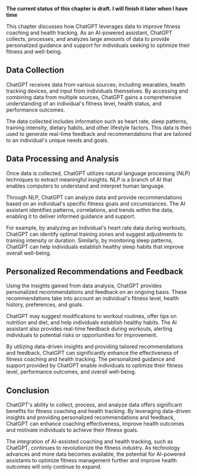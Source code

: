**The current status of this chapter is draft. I will finish it later when I have time**

This chapter discusses how ChatGPT leverages data to improve fitness coaching and health tracking. As an AI-powered assistant, ChatGPT collects, processes, and analyzes large amounts of data to provide personalized guidance and support for individuals seeking to optimize their fitness and well-being.

Data Collection
---------------

ChatGPT receives data from various sources, including wearables, health tracking devices, and input from individuals themselves. By accessing and combining data from multiple sources, ChatGPT gains a comprehensive understanding of an individual's fitness level, health status, and performance outcomes.

The data collected includes information such as heart rate, sleep patterns, training intensity, dietary habits, and other lifestyle factors. This data is then used to generate real-time feedback and recommendations that are tailored to an individual's unique needs and goals.

Data Processing and Analysis
----------------------------

Once data is collected, ChatGPT utilizes natural language processing (NLP) techniques to extract meaningful insights. NLP is a branch of AI that enables computers to understand and interpret human language.

Through NLP, ChatGPT can analyze data and provide recommendations based on an individual's specific fitness goals and circumstances. The AI assistant identifies patterns, correlations, and trends within the data, enabling it to deliver informed guidance and support.

For example, by analyzing an individual's heart rate data during workouts, ChatGPT can identify optimal training zones and suggest adjustments to training intensity or duration. Similarly, by monitoring sleep patterns, ChatGPT can help individuals establish healthy sleep habits that improve overall well-being.

Personalized Recommendations and Feedback
-----------------------------------------

Using the insights gained from data analysis, ChatGPT provides personalized recommendations and feedback on an ongoing basis. These recommendations take into account an individual's fitness level, health history, preferences, and goals.

ChatGPT may suggest modifications to workout routines, offer tips on nutrition and diet, and help individuals establish healthy habits. The AI assistant also provides real-time feedback during workouts, alerting individuals to potential risks or opportunities for improvement.

By utilizing data-driven insights and providing tailored recommendations and feedback, ChatGPT can significantly enhance the effectiveness of fitness coaching and health tracking. The personalized guidance and support provided by ChatGPT enable individuals to optimize their fitness level, performance outcomes, and overall well-being.

Conclusion
----------

ChatGPT's ability to collect, process, and analyze data offers significant benefits for fitness coaching and health tracking. By leveraging data-driven insights and providing personalized recommendations and feedback, ChatGPT can enhance coaching effectiveness, improve health outcomes and motivate individuals to achieve their fitness goals.

The integration of AI-assisted coaching and health tracking, such as ChatGPT, continues to revolutionize the fitness industry. As technology advances and more data becomes available, the potential for AI-powered assistants to optimize fitness management further and improve health outcomes will only continue to expand.
